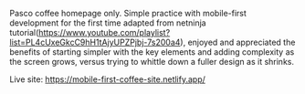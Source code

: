 Pasco coffee homepage only.
Simple practice with mobile-first development for the first time adapted from netninja tutorial(https://www.youtube.com/playlist?list=PL4cUxeGkcC9hH1tAjyUPZPjbj-7s200a4), enjoyed and appreciated the benefits of starting simpler with the key elements and adding complexity as the screen grows, versus trying to whittle down a fuller design as it shrinks.

Live site:
https://mobile-first-coffee-site.netlify.app/
